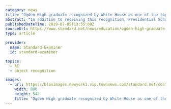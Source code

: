```yaml
---
category: news
title: "Ogden High graduate recognized by White House as one of the top 161 students in the nation"
abstract: "In addition to receiving this recognition, Presidential Scholars had the chance ... so everyone could get what they wanted out of their high school experience. If money were no object and Caldwell could have chosen to go anywhere to high school, she ..."
publishedDateTime: 2019-07-05T13:55:00Z
sourceUrl: https://www.standard.net/news/education/ogden-high-graduate-recognized-by-white-house-as-one-of/article_a6c930aa-579d-5f88-b509-88d08e4c3d63.html
type: article

provider:
  name: Standard-Examiner
  id: standard-examiner

topics:
  - AI
  - object recognition

images:
  - url: https://bloximages.newyork1.vip.townnews.com/standard.net/content/tncms/assets/v3/editorial/a/02/a02a0874-cbc0-50c6-9e35-d00efc17c3ae/5d1e591f4e7b0.image.jpg?resize=800%2C542
    width: 800
    height: 542
    title: "Ogden High graduate recognized by White House as one of the top 161 students in the nation"
---
```


